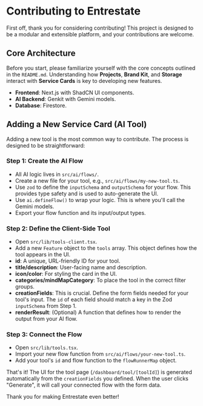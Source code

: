 # Contributing to Entrestate

First off, thank you for considering contributing! This project is designed to be a modular and extensible platform, and your contributions are welcome.

## Core Architecture

Before you start, please familiarize yourself with the core concepts outlined in the `README.md`. Understanding how **Projects**, **Brand Kit**, and **Storage** interact with **Service Cards** is key to developing new features.

- **Frontend**: Next.js with ShadCN UI components.
- **AI Backend**: Genkit with Gemini models.
- **Database**: Firestore.

## Adding a New Service Card (AI Tool)

Adding a new tool is the most common way to contribute. The process is designed to be straightforward:

### Step 1: Create the AI Flow

- All AI logic lives in `src/ai/flows/`.
- Create a new file for your tool, e.g., `src/ai/flows/my-new-tool.ts`.
- Use `zod` to define the `inputSchema` and `outputSchema` for your flow. This provides type safety and is used to auto-generate the UI.
- Use `ai.defineFlow()` to wrap your logic. This is where you'll call the Gemini models.
- Export your flow function and its input/output types.

### Step 2: Define the Client-Side Tool

- Open `src/lib/tools-client.tsx`.
- Add a new `Feature` object to the `tools` array. This object defines how the tool appears in the UI.
- **id**: A unique, URL-friendly ID for your tool.
- **title/description**: User-facing name and description.
- **icon/color**: For styling the card in the UI.
- **categories/mindMapCategory**: To place the tool in the correct filter groups.
- **creationFields**: This is crucial. Define the form fields needed for your tool's input. The `id` of each field should match a key in the Zod `inputSchema` from Step 1.
- **renderResult**: (Optional) A function that defines how to render the output from your AI flow.

### Step 3: Connect the Flow

- Open `src/lib/tools.tsx`.
- Import your new flow function from `src/ai/flows/your-new-tool.ts`.
- Add your tool's `id` and flow function to the `flowRunnerMap` object.

That's it! The UI for the tool page (`/dashboard/tool/[toolId]`) is generated automatically from the `creationFields` you defined. When the user clicks "Generate", it will call your connected flow with the form data.

Thank you for making Entrestate even better!
